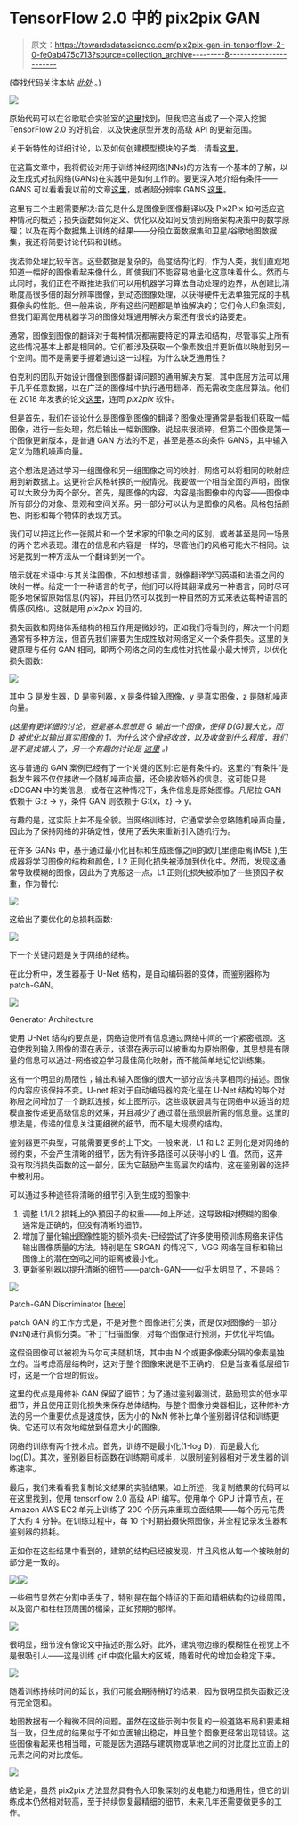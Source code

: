 # TensorFlow 2.0 中的 pix2pix GAN

> 原文：<https://towardsdatascience.com/pix2pix-gan-in-tensorflow-2-0-fe0ab475c713?source=collection_archive---------8----------------------->

(查找代码关注本帖 [*此处*](https://gitlab.cern.ch/smaddrel/pix2pix-tf_2_0) 。)

![](img/ecd02ac1dd2537fa71308ec25413b6ba.png)

原始代码可以在谷歌联合实验室的[这里](https://www.tensorflow.org/alpha/tutorials/generative/pix2pix)找到，但我把这当成了一个深入挖掘 TensorFlow 2.0 的好机会，以及快速原型开发的高级 API 的更新范围。

关于新特性的详细讨论，以及如何创建模型模块的子类，请看[这里](https://www.tensorflow.org/alpha)。

在这篇文章中，我将假设对用于训练神经网络(NNs)的方法有一个基本的了解，以及生成式对抗网络(GANs)在实践中是如何工作的。要更深入地介绍有条件——GANS 可以看看我以前的文章[这里](https://medium.com/@sam.maddrellmander/conditional-dcgan-in-tensorflow-336f8b03b7b6)，或者超分辨率 GANS [这里](/srgan-a-tensorflow-implementation-49b959267c60)。

这里有三个主题需要解决:首先是什么是图像到图像翻译以及 Pix2Pix 如何适应这种情况的概述；损失函数如何定义、优化以及如何反馈到网络架构决策中的数学原理；以及在两个数据集上训练的结果——分段立面数据集和卫星/谷歌地图数据集，我还将简要讨论代码和训练。

我法师处理比较辛苦。这些数据是复杂的，高度结构化的，作为人类，我们直观地知道一幅好的图像看起来像什么，即使我们不能容易地量化这意味着什么。然而与此同时，我们正在不断推进我们可以用机器学习算法自动处理的边界，从创建比清晰度高很多倍的超分辨率图像，到动态图像处理，以获得硬件无法单独完成的手机摄像头的性能。但一般来说，所有这些问题都是单独解决的；它们令人印象深刻，但我们距离使用机器学习的图像处理通用解决方案还有很长的路要走。

通常，图像到图像的翻译对于每种情况都需要特定的算法和结构，尽管事实上所有这些情况基本上都是相同的。它们都涉及获取一个像素数组并更新值以映射到另一个空间。而不是需要手握着通过这一过程，为什么缺乏通用性？

伯克利的团队开始设计图像到图像翻译问题的通用解决方案，其中底层方法可以用于几乎任意数据，以在广泛的图像域中执行通用翻译，而无需改变底层算法。他们在 2018 年发表的论文[这里](https://arxiv.org/pdf/1611.07004.pdf)，连同 *pix2pix* 软件。

但是首先，我们在谈论什么是图像到图像的翻译？图像处理通常是指我们获取一幅图像，进行一些处理，然后输出一幅新图像。说起来很琐碎，但第二个图像是第一个图像更新版本，是普通 GAN 方法的不足，甚至是基本的条件 GANS，其中输入定义为随机噪声向量。

这个想法是通过学习一组图像和另一组图像之间的映射，网络可以将相同的映射应用到新数据上。这更符合风格转换的一般情况。我要做一个相当全面的声明，图像可以大致分为两个部分。首先，是图像的内容。内容是指图像中的内容——图像中所有部分的对象、景观和空间关系。另一部分可以认为是图像的风格。风格包括颜色、阴影和每个物体的表现方式。

我们可以把这比作一张照片和一个艺术家的印象之间的区别，或者甚至是同一场景的两个艺术表现。潜在的信息和内容是一样的，尽管他们的风格可能大不相同。诀窍是找到一种方法从一个翻译到另一个。

暗示就在术语中:与其关注图像，不如想想语言，就像翻译学习英语和法语之间的映射一样。给定一个一种语言的句子，他们可以将其翻译成另一种语言，同时尽可能多地保留原始信息(内容)，并且仍然可以找到一种自然的方式来表达每种语言的情感(风格)。这就是用 *pix2pix* 的目的。

损失函数和网络体系结构的相互作用是微妙的，正如我们将看到的，解决一个问题通常有多种方法，但首先我们需要为生成性敌对网络定义一个条件损失。这里的关键原理与任何 GAN 相同，即两个网络之间的生成性对抗性最小最大博弈，以优化损失函数:

![](img/c121102c06a7b31311383ebddbf5a85d.png)

其中 G 是发生器，D 是鉴别器，x 是条件输入图像，y 是真实图像，z 是随机噪声向量。

*(这里有更详细的讨论，但是基本思想是 G 输出一个图像，使得 D(G)最大化，而 D 被优化以输出真实图像的 1。为什么这个曾经收敛，以及收敛到什么程度，我们是不是找错人了，另一个有趣的讨论是* [*这里*](https://www.researchgate.net/publication/326110520_Convergence_Problems_with_Generative_Adversarial_Networks_GANs) *。)*

这与普通的 GAN 案例已经有了一个关键的区别:它是有条件的。这里的“有条件”是指发生器不仅仅接收一个随机噪声向量，还会接收额外的信息。这可能只是 cDCGAN 中的类信息，或者在这种情况下，条件信息是原始图像。凡尼拉 GAN 依赖于 G:z -> y，条件 GAN 则依赖于 G:{x，z} -> y。

有趣的是，这实际上并不是全貌。当网络训练时，它通常学会忽略随机噪声向量，因此为了保持网络的非确定性，使用了丢失来重新引入随机行为。

在许多 GANs 中，基于通过最小化目标和生成图像之间的欧几里德距离(MSE ),生成器将学习图像的结构和颜色，L2 正则化损失被添加到优化中。然而，发现这通常导致模糊的图像，因此为了克服这一点，L1 正则化损失被添加了一些预因子权重，作为替代:

![](img/7d689a603601be8efc22a672f0253def.png)

这给出了要优化的总损耗函数:

![](img/f307631456a23b6e54d86a6c584d7023.png)

下一个关键问题是关于网络的结构。

在此分析中，发生器基于 U-Net 结构，是自动编码器的变体，而鉴别器称为 patch-GAN。

![](img/a1d253adadba2d565313c3bcfb05eda1.png)

Generator Architecture

使用 U-Net 结构的要点是，网络迫使所有信息通过网络中间的一个紧密瓶颈。这迫使找到输入图像的潜在表示，该潜在表示可以被重构为原始图像，其思想是有限量的信息可以通过-网络被迫学习最佳简化映射，而不能简单地记忆训练集。

这有一个明显的局限性；输出和输入图像的很大一部分应该共享相同的描述。图像的内容应该保持不变。U-net 相对于自动编码器的变化是在 U-Net 结构的每个对称层之间增加了一个跳跃连接，如上图所示。这些级联层具有在网络中以适当的规模直接传递更高级信息的效果，并且减少了通过潜在瓶颈层所需的信息量。这里的想法是，传递的信息关注更细微的细节，而不是大规模的结构。

鉴别器更不典型，可能需要更多的上下文。一般来说，L1 和 L2 正则化是对网络的弱约束，不会产生清晰的细节，因为有许多路径可以获得小的 L 值。然而，这并没有取消损失函数的这一部分，因为它鼓励产生高层次的结构，这在鉴别器的选择中被利用。

可以通过多种途径将清晰的细节引入到生成的图像中:

1.  调整 L1/L2 损耗上的λ预因子的权重——如上所述，这导致相对模糊的图像，通常是正确的，但没有清晰的细节。
2.  增加了量化输出图像性能的额外损失-已经尝试了许多使用预训练网络来评估输出图像质量的方法。特别是在 SRGAN 的情况下，VGG 网络在目标和输出图像上的潜在空间之间的距离被最小化。
3.  更新鉴别器以提升清晰的细节——patch-GAN——似乎太明显了，不是吗？

![](img/cabf32d1f6955dff5e937496a5846a8a.png)

Patch-GAN Discriminator [[here](https://www.researchgate.net/publication/328150573_Dialectical_GAN_for_SAR_image_translation_From_sentinel-1_to_TerraSAR-X)]

patch GAN 的工作方式是，不是对整个图像进行分类，而是仅对图像的一部分(NxN)进行真假分类。“补丁”扫描图像，对每个图像进行预测，并优化平均值。

这假设图像可以被视为马尔可夫随机场，其中由 N 个或更多像素分隔的像素是独立的。当考虑高层结构时，这对于整个图像来说是不正确的，但是当查看低层细节时，这是一个合理的假设。

这里的优点是用修补 GAN 保留了细节；为了通过鉴别器测试，鼓励现实的低水平细节，并且使用正则化损失来保存总体结构。与整个图像分类器相比，这种修补方法的另一个重要优点是速度快，因为小的 NxN 修补比单个鉴别器评估和训练更快。它还可以有效地缩放到任意大小的图像。

网络的训练有两个技术点。首先，训练不是最小化(1-log D)，而是最大化 log(D)。其次，鉴别器目标函数在训练期间减半，以限制鉴别器相对于发生器的训练速率。

最后，我们来看看我复制论文结果的实验结果。如上所述，我复制结果的代码可以在这里找到，使用 tensorflow 2.0 高级 API 编写。使用单个 GPU 计算节点，在 Amazon AWS EC2 单元上训练了 200 个历元来重现立面结果——每个历元花费了大约 4 分钟。在训练过程中，每 10 个时期拍摄快照图像，并全程记录发生器和鉴别器的损耗。

正如你在这些结果中看到的，建筑的结构已经被发现，并且风格从每一个被映射的部分是一致的。

![](img/e49a874e38dfca1cb11c050267133600.png)![](img/54790a3820a5ca04205cc44221d0dee4.png)

一些细节显然在分割中丢失了，特别是在每个特征的正面和精细结构的边缘周围，以及窗户和柱柱顶周围的楣梁，正如预期的那样。

![](img/df1eeed939e68852028afe0f09dc7fd1.png)

很明显，细节没有像论文中描述的那么好。此外，建筑物边缘的模糊性在视觉上不是很吸引人——这是训练 gif 中变化最大的区域，随着时代的增加会稳定下来。

![](img/c3f41b35725f5acbc0ec58d8b3a6be6b.png)

随着训练持续时间的延长，我们可能会期待稍好的结果，因为很明显损失函数还没有完全饱和。

地图数据有一个稍微不同的问题。虽然在这些示例中恢复的一般道路布局和要素相当一致，但生成的结果似乎不如立面输出稳定，并且整个图像更经常出现错误。这些图像看起来也相当暗，可能是因为道路与建筑物或草地之间的对比度比立面上的元素之间的对比度低。

![](img/e9a366f49b9cb1b7ff1d7276a07c2a46.png)

结论是，虽然 pix2pix 方法显然具有令人印象深刻的发电能力和通用性，但它的训练成本仍然相对较高，至于持续恢复最精细的细节，未来几年还需要做更多的工作。